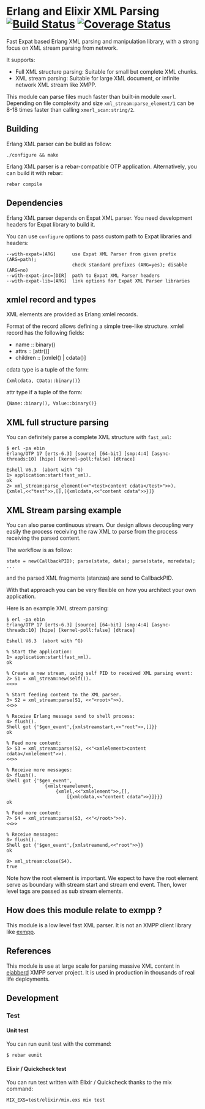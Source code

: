 # Erlang and Elixir XML Parsing [![Build Status](https://travis-ci.org/processone/fast_xml.svg?branch=master)](https://travis-ci.org/processone/fast_xml) [![Coverage Status](https://coveralls.io/repos/processone/fast_xml/badge.svg?branch=master&service=github)](https://coveralls.io/github/processone/fast_xml?branch=master)

Fast Expat based Erlang XML parsing and manipulation library, with a
strong focus on XML stream parsing from network.

It supports:

- Full XML structure parsing: Suitable for small but complete XML chunks.
- XML stream parsing: Suitable for large XML document, or infinite
  network XML stream like XMPP.

This module can parse files much faster than built-in module `xmerl`.
Depending on file complexity and size `xml_stream:parse_element/1` can
be 8-18 times faster than calling `xmerl_scan:string/2`.

## Building

Erlang XML parser can be build as follow:

    ./configure && make

Erlang XML parser is a rebar-compatible OTP
application. Alternatively, you can build it with rebar:

    rebar compile

## Dependencies

Erlang XML parser depends on Expat XML parser. You need development
headers for Expat library to build it.

You can use `configure` options to pass custom path to Expat libraries and headers:

    --with-expat=[ARG]      use Expat XML Parser from given prefix (ARG=path);
                            check standard prefixes (ARG=yes); disable (ARG=no)
    --with-expat-inc=[DIR]  path to Expat XML Parser headers
    --with-expat-lib=[ARG]  link options for Expat XML Parser libraries

## xmlel record and types

XML elements are provided as Erlang xmlel records.

Format of the record allows defining a simple tree-like
structure. xmlel record has the following fields:

- name     :: binary()
- attrs    :: [attr()]
- children :: [xmlel() | cdata()]

cdata type is a tuple of the form:

    {xmlcdata, CData::binary()}

attr type if a tuple of the form:

    {Name::binary(), Value::binary()}

## XML full structure parsing

You can definitely parse a complete XML structure with `fast_xml`:

```
$ erl -pa ebin
Erlang/OTP 17 [erts-6.3] [source] [64-bit] [smp:4:4] [async-threads:10] [hipe] [kernel-poll:false] [dtrace]

Eshell V6.3  (abort with ^G)
1> application:start(fast_xml).
ok
2> xml_stream:parse_element(<<"<test>content cdata</test>">>).
{xmlel,<<"test">>,[],[{xmlcdata,<<"content cdata">>}]}
```

## XML Stream parsing example

You can also parse continuous stream. Our design allows decoupling
very easily the process receiving the raw XML to parse from the
process receiving the parsed content.

The workflow is as follow:

    state = new(CallbackPID); parse(state, data); parse(state, moredata); ...

and the parsed XML fragments (stanzas) are send to CallbackPID.

With that approach you can be very flexible on how you architect your
own application.

Here is an example XML stream parsing:

```
$ erl -pa ebin
Erlang/OTP 17 [erts-6.3] [source] [64-bit] [smp:4:4] [async-threads:10] [hipe] [kernel-poll:false] [dtrace]

Eshell V6.3  (abort with ^G)

% Start the application:
1> application:start(fast_xml).
ok

% Create a new stream, using self PID to received XML parsing event:
2> S1 = xml_stream:new(self()).
<<>>

% Start feeding content to the XML parser.
3> S2 = xml_stream:parse(S1, <<"<root>">>).
<<>>

% Receive Erlang message send to shell process:
4> flush().
Shell got {'$gen_event',{xmlstreamstart,<<"root">>,[]}}
ok

% Feed more content:
5> S3 = xml_stream:parse(S2, <<"<xmlelement>content cdata</xmlelement">>).
<<>>

% Receive more messages:
6> flush().
Shell got {'$gen_event',
              {xmlstreamelement,
                  {xmlel,<<"xmlelement">>,[],
                      [{xmlcdata,<<"content cdata">>}]}}}
ok

% Feed more content:
7> S4 = xml_stream:parse(S3, <<"</root>">>).      
<<>>

% Receive messages:
8> flush().
Shell got {'$gen_event',{xmlstreamend,<<"root">>}}
ok

9> xml_stream:close(S4).
true
```

Note how the root element is important. We expect to have the root
element serve as boundary with stream start and stream end
event. Then, lower level tags are passed as sub stream elements.

## How does this module relate to exmpp ?

This module is a low level fast XML parser. It is not an XMPP client
library like [exmpp](https://processone.github.io/exmpp/).

## References

This module is use at large scale for parsing massive XML content in
[ejabberd](https://www.ejabberd.im) XMPP server project. It is used in
production in thousands of real life deployments.

## Development

### Test

#### Unit test

You can run eunit test with the command:

    $ rebar eunit

#### Elixir / Quickcheck test

You can run test written with Elixir / Quickcheck thanks to the mix command:

    MIX_EXS=test/elixir/mix.exs mix test
